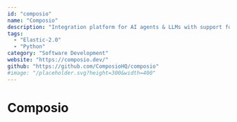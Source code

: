```yaml
---
id: "composio"
name: "Composio"
description: "Integration platform for AI agents & LLMs with support for 250+ apps and custom tools."
tags:
  - "Elastic-2.0"
  - "Python"
category: "Software Development"
website: "https://composio.dev/"
github: "https://github.com/ComposioHQ/composio"
#image: "/placeholder.svg?height=300&width=400"
---
```


# Composio
